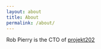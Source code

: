 ```yaml
---
layout: about
title: About
permalink: /about/
---
```


Rob Pierry is the CTO of [projekt202](https://projekt202.com/)
